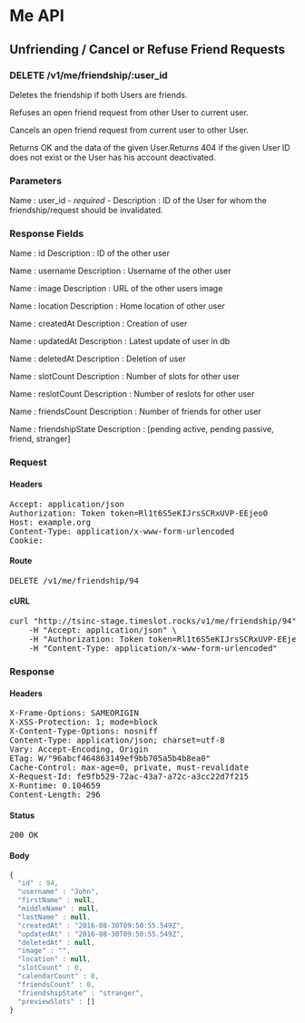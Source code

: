 # Me API

## Unfriending / Cancel or Refuse Friend Requests

### DELETE /v1/me/friendship/:user_id

Deletes the friendship if both Users are friends.

Refuses an open friend request from other User to current user.

Cancels an open friend request from current user to other User.

Returns OK and the data of the given User.Returns 404 if the given User ID does not exist or the User has his account deactivated.

### Parameters

Name : user_id *- required -*
Description : ID of the User for whom the friendship/request should be invalidated.


### Response Fields

Name : id
Description : ID of the other user

Name : username
Description : Username of the other user

Name : image
Description : URL of the other users image

Name : location
Description : Home location of other user

Name : createdAt
Description : Creation of user

Name : updatedAt
Description : Latest update of user in db

Name : deletedAt
Description : Deletion of user

Name : slotCount
Description : Number of slots for other user

Name : reslotCount
Description : Number of reslots for other user

Name : friendsCount
Description : Number of friends for other user

Name : friendshipState
Description : [pending active, pending passive, friend, stranger]

### Request

#### Headers

<pre>Accept: application/json
Authorization: Token token=Rl1t6S5eKIJrsSCRxUVP-EEjeo0
Host: example.org
Content-Type: application/x-www-form-urlencoded
Cookie: </pre>

#### Route

<pre>DELETE /v1/me/friendship/94</pre>

#### cURL

<pre class="request">curl &quot;http://tsinc-stage.timeslot.rocks/v1/me/friendship/94&quot; -d &#39;&#39; -X DELETE \
	-H &quot;Accept: application/json&quot; \
	-H &quot;Authorization: Token token=Rl1t6S5eKIJrsSCRxUVP-EEjeo0&quot; \
	-H &quot;Content-Type: application/x-www-form-urlencoded&quot;</pre>

### Response

#### Headers

<pre>X-Frame-Options: SAMEORIGIN
X-XSS-Protection: 1; mode=block
X-Content-Type-Options: nosniff
Content-Type: application/json; charset=utf-8
Vary: Accept-Encoding, Origin
ETag: W/&quot;96abcf464863149ef9bb705a5b4b8ea0&quot;
Cache-Control: max-age=0, private, must-revalidate
X-Request-Id: fe9fb529-72ac-43a7-a72c-a3cc22d7f215
X-Runtime: 0.104659
Content-Length: 296</pre>

#### Status

<pre>200 OK</pre>

#### Body

```javascript
{
  "id" : 94,
  "username" : "John",
  "firstName" : null,
  "middleName" : null,
  "lastName" : null,
  "createdAt" : "2016-08-30T09:50:55.549Z",
  "updatedAt" : "2016-08-30T09:50:55.549Z",
  "deletedAt" : null,
  "image" : "",
  "location" : null,
  "slotCount" : 0,
  "calendarCount" : 0,
  "friendsCount" : 0,
  "friendshipState" : "stranger",
  "previewSlots" : []
}
```
